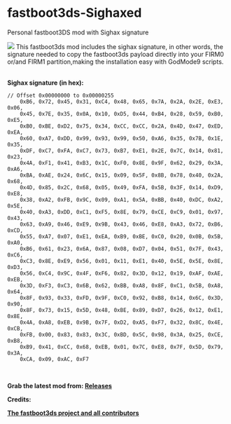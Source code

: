 # fastboot3ds-Sighaxed
Personal fastboot3DS mod with Sighax signature

<img src="https://github.com/daviiid99/fastboot3ds-Sighaxed/blob/main/logo.png">
This fastboot3ds mod includes the sighax signature, in other words, the signature needed to copy the fastboot3ds payload directly into your FIRM0 or/and FIRM1 partition,making the installation easy with GodMode9 scripts.
<br/>
<br/>

<b>Sighax signature (in hex):</b><br/>
```
// Offset 0x00000000 to 0x00000255
	0xB6, 0x72, 0x45, 0x31, 0xC4, 0x48, 0x65, 0x7A, 0x2A, 0x2E, 0xE3, 0x06,
	0x45, 0x7E, 0x35, 0x0A, 0x10, 0xD5, 0x44, 0xB4, 0x28, 0x59, 0xB0, 0xE5,
	0xB0, 0xBE, 0xD2, 0x75, 0x34, 0xCC, 0xCC, 0x2A, 0x4D, 0x47, 0xED, 0xEA,
	0x60, 0xA7, 0xDD, 0x99, 0x93, 0x99, 0x50, 0xA6, 0x35, 0x7B, 0x1E, 0x35,
	0xDF, 0xC7, 0xFA, 0xC7, 0x73, 0xB7, 0xE1, 0x2E, 0x7C, 0x14, 0x81, 0x23,
	0x4A, 0xF1, 0x41, 0xB3, 0x1C, 0xF0, 0x8E, 0x9F, 0x62, 0x29, 0x3A, 0xA6,
	0xBA, 0xAE, 0x24, 0x6C, 0x15, 0x09, 0x5F, 0x8B, 0x78, 0x40, 0x2A, 0x68,
	0x4D, 0x85, 0x2C, 0x68, 0x05, 0x49, 0xFA, 0x5B, 0x3F, 0x14, 0xD9, 0xE8,
	0x38, 0xA2, 0xFB, 0x9C, 0x09, 0xA1, 0x5A, 0xBB, 0x40, 0xDC, 0xA2, 0x5E,
	0x40, 0xA3, 0xDD, 0xC1, 0xF5, 0x8E, 0x79, 0xCE, 0xC9, 0x01, 0x97, 0x43,
	0x63, 0xA9, 0x46, 0xE9, 0x9B, 0x43, 0x46, 0xE8, 0xA3, 0x72, 0xB6, 0xCD,
	0x55, 0xA7, 0x07, 0xE1, 0xEA, 0xB9, 0xBE, 0xC0, 0x20, 0x0B, 0x5B, 0xA0,
	0xB6, 0x61, 0x23, 0x6A, 0x87, 0x08, 0xD7, 0x04, 0x51, 0x7F, 0x43, 0xC6,
	0xC3, 0x8E, 0xE9, 0x56, 0x01, 0x11, 0xE1, 0x40, 0x5E, 0x5E, 0x8E, 0xD3,
	0x56, 0xC4, 0x9C, 0x4F, 0xF6, 0x82, 0x3D, 0x12, 0x19, 0xAF, 0xAE, 0xEB,
	0x3D, 0xF3, 0xC3, 0x6B, 0x62, 0xBB, 0xA8, 0x8F, 0xC1, 0x5B, 0xA8, 0x64,
	0x8F, 0x93, 0x33, 0xFD, 0x9F, 0xC0, 0x92, 0xB8, 0x14, 0x6C, 0x3D, 0x90,
	0x8F, 0x73, 0x15, 0x5D, 0x48, 0xBE, 0x89, 0xD7, 0x26, 0x12, 0xE1, 0x8E,
	0x4A, 0xA8, 0xEB, 0x9B, 0x7F, 0xD2, 0xA5, 0xF7, 0x32, 0x8C, 0x4E, 0xCB,
	0xFB, 0x00, 0x83, 0x83, 0x3C, 0xBD, 0x5C, 0x98, 0x3A, 0x25, 0xCE, 0xB8,
	0xB9, 0x41, 0xCC, 0x68, 0xEB, 0x01, 0x7C, 0xE8, 0x7F, 0x5D, 0x79, 0x3A,
	0xCA, 0x09, 0xAC, 0xF7
```
<br/>

<b>Grab the latest mod from:<b/> <a href="https://github.com/daviiid99/fastboot3ds-Sighaxed/releases">Releases</a>
<br/>


<b>Credits:</b>
<br/>

<a href="https://github.com/derrekr/fastboot3DS">The fastboot3ds project and all contributors</a>
